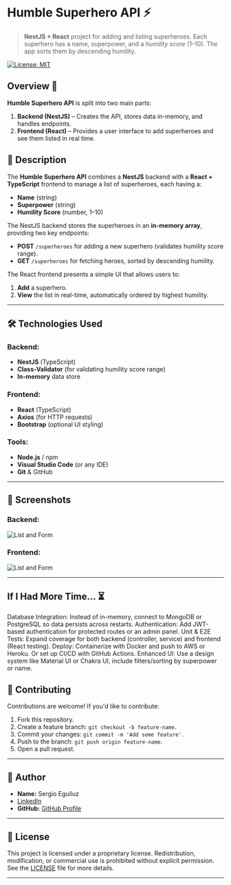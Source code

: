 # Humble Superhero API ⚡

> **NestJS + React** project for adding and listing superheroes. Each superhero has a name, superpower, and a _humility score_ (1–10). The app sorts them by descending humility.

[![License: MIT](https://img.shields.io/badge/License-MIT-yellow.svg)](./LICENSE)

## Overview 📝
**Humble Superhero API** is split into two main parts:
1. **Backend (NestJS)** – Creates the API, stores data in-memory, and handles endpoints.
2. **Frontend (React)** – Provides a user interface to add superheroes and see them listed in real time.

## 📝 **Description**

The **Humble Superhero API** combines a **NestJS** backend with a **React + TypeScript** frontend to manage a list of superheroes, each having a:
- **Name** (string)
- **Superpower** (string)
- **Humility Score** (number, 1–10)

The NestJS backend stores the superheroes in an **in-memory array**, providing two key endpoints:
- **POST** `/superheroes` for adding a new superhero (validates humility score range).
- **GET** `/superheroes` for fetching heroes, sorted by descending humility.

The React frontend presents a simple UI that allows users to:
1. **Add** a superhero.
2. **View** the list in real-time, automatically ordered by highest humility.

---

## 🛠️ **Technologies Used**

### **Backend:**
- **NestJS** (TypeScript)
- **Class-Validator** (for validating humility score range)
- **In-memory** data store

### **Frontend:**
- **React** (TypeScript)
- **Axios** (for HTTP requests)
- **Bootstrap** (optional UI styling)

### **Tools:**
- **Node.js** / npm
- **Visual Studio Code** (or any IDE)
- **Git** & GitHub

---

## 📸 **Screenshots**

### **Backend:**
![List and Form](https://github.com/user-attachments/assets/d304b884-1e5b-40ac-9621-aaa18cbd6df0)


### **Frontend:**
![List and Form](https://github.com/user-attachments/assets/0e09408e-6156-4e94-be7a-d3fe03d2aefb)

---

## If I Had More Time… ⏳
Database Integration: Instead of in-memory, connect to MongoDB or PostgreSQL so data persists across restarts.
Authentication: Add JWT-based authentication for protected routes or an admin panel.
Unit & E2E Tests: Expand coverage for both backend (controller, service) and frontend (React testing).
Deploy: Containerize with Docker and push to AWS or Heroku. Or set up CI/CD with GitHub Actions.
Enhanced UI: Use a design system like Material UI or Chakra UI, include filters/sorting by superpower or name.

## 🤝 **Contributing**

Contributions are welcome! If you'd like to contribute:
1. Fork this repository.
2. Create a feature branch: `git checkout -b feature-name`.
3. Commit your changes: `git commit -m 'Add some feature'`.
4. Push to the branch: `git push origin feature-name`.
5. Open a pull request.

---

## 👤 **Author**
- **Name:** Sergio Eguíluz  
- [LinkedIn](https://www.linkedin.com/in/sergio-egu%C3%ADluz-43482a265/) 
- **GitHub:** [GitHub Profile](https://github.com/your-profile)

---

## 📜 **License**

This project is licensed under a proprietary license. Redistribution, modification, or commercial use is prohibited without explicit permission. See the [LICENSE](./LICENSE) file for more details.

---

